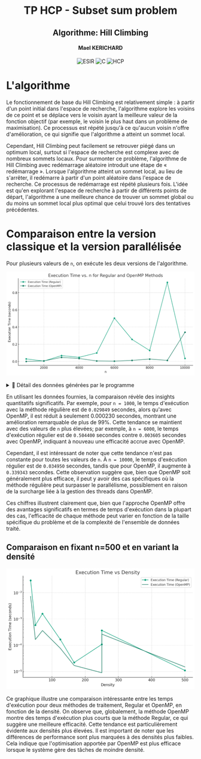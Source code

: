 <h1 align="center">TP HCP - Subset sum problem</h1>
<h2 align="center">Algorithme: Hill Climbing</h2>
<h4 align="center">Mael KERICHARD</h4>
<p align="center">
   <img src="https://img.shields.io/badge/-ESIR-orange" alt="ESIR">
   <img src="https://img.shields.io/badge/-C-red" alt="C">
   <img src="https://img.shields.io/badge/-HCP-blue" alt="HCP">
</p>

# L'algorithme

Le fonctionnement de base du Hill Climbing est relativement simple : à partir d'un point initial dans l'espace de
recherche, l'algorithme explore les voisins de ce point et se déplace vers le voisin ayant la meilleure valeur de la
fonction objectif (par exemple, le voisin le plus haut dans un problème de maximisation). Ce processus est répété
jusqu'à ce qu'aucun voisin n'offre d'amélioration, ce qui signifie que l'algorithme a atteint un sommet local.

Cependant, Hill Climbing peut facilement se retrouver piégé dans un optimum local, surtout si l'espace de recherche est
complexe avec de nombreux sommets locaux. Pour surmonter ce problème, l'algorithme de Hill Climbing avec redémarrage
aléatoire introduit une étape de « redémarrage ». Lorsque l'algorithme atteint un sommet local, au lieu de s'arrêter, il
redémarre à partir d'un point aléatoire dans l'espace de recherche. Ce processus de redémarrage est répété plusieurs
fois. L'idée est qu'en explorant l'espace de recherche à partir de différents points de départ, l'algorithme a une
meilleure chance de trouver un sommet global ou du moins un sommet local plus optimal que celui trouvé lors des
tentatives précédentes.

# Comparaison entre la version classique et la version parallélisée

Pour plusieurs valeurs de `n`, on exécute les deux versions de l'algorithme.

![283d3abf-e41d-4b25-90a1-181373aeca69.png](.github/images/283d3abf-e41d-4b25-90a1-181373aeca69.png)

<details>
  <summary>🤔 Détail des données générées par le programme</summary>

| n     | Density     | Execution Time (Regular) | Solution Found (Regular) | Execution Time (OpenMP) | Solution Found (OpenMP) |
|-------|-------------|--------------------------|--------------------------|-------------------------|-------------------------|
| 1000  | 142.857143  | 0.029849 seconds         | Yes                      | 0.000230 seconds        | Yes                     |
| 2000  | 285.714286  | 0.004638 seconds         | Yes                      | 0.006701 seconds        | Yes                     |
| 3000  | 428.571429  | 0.068413 seconds         | Yes                      | 0.047541 seconds        | Yes                     |
| 4000  | 571.428571  | 0.048394 seconds         | Yes                      | 0.034839 seconds        | Yes                     |
| 5000  | 714.285714  | 0.098957 seconds         | Yes                      | 0.006045 seconds        | Yes                     |
| 6000  | 857.142857  | 0.504400 seconds         | Yes                      | 0.003605 seconds        | Yes                     |
| 7000  | 1000.000000 | 0.256121 seconds         | Yes                      | 0.012735 seconds        | Yes                     |
| 8000  | 1142.857143 | 0.127218 seconds         | Yes                      | 0.028095 seconds        | Yes                     |
| 9000  | 1285.714286 | 0.919623 seconds         | Yes                      | 0.012758 seconds        | Yes                     |
| 10000 | 1428.571429 | 0.034950 seconds         | Yes                      | 0.339343 seconds        | Yes                     |

</details>

En utilisant les données fournies, la comparaison révèle des insights quantitatifs significatifs. Par
exemple, pour `n = 1000`, le temps d'exécution avec la méthode régulière est de `0.029849` secondes, alors qu'avec
OpenMP, il est réduit à seulement 0.000230 secondes, montrant une amélioration remarquable de plus de 99%. Cette
tendance se maintient avec des valeurs de `n` plus élevées; par exemple, à `n = 6000`, le temps d'exécution
régulier est de `0.504400` secondes contre `0.003605` secondes avec OpenMP, indiquant à nouveau une efficacité accrue
avec
OpenMP.

Cependant, il est intéressant de noter que cette tendance n'est pas constante pour toutes les valeurs de `n`.
À `n = 10000`, le temps d'exécution régulier est de `0.034950` secondes, tandis que pour OpenMP, il augmente
à `0.339343`
secondes. Cette observation suggère que, bien que OpenMP soit généralement plus efficace, il peut y avoir des cas
spécifiques où la méthode régulière peut surpasser le parallélisme, possiblement en raison de la surcharge liée à la
gestion des threads dans OpenMP.

Ces chiffres illustrent clairement que, bien que l'approche OpenMP offre des avantages significatifs en termes de temps
d'exécution dans la plupart des cas, l'efficacité de chaque méthode peut varier en fonction de la taille spécifique du
problème et de la complexité de l'ensemble de données traité.

## Comparaison en fixant n=500 et en variant la densité

![Comparaison en fixant n=500 et en variant la densité](.github/images/1ef5947d-cb53-40dc-a87c-7d22ff799f18.png)

Ce graphique illustre une comparaison intéressante entre les temps d'exécution pour deux méthodes de traitement, Regular et OpenMP, en fonction de la densité. On observe que, globalement, la méthode OpenMP montre des temps d'exécution plus courts que la méthode Regular, ce qui suggère une meilleure efficacité. Cette tendance est particulièrement évidente aux densités plus élevées. Il est important de noter que les différences de performance sont plus marquées à des densités plus faibles. Cela indique que l'optimisation apportée par OpenMP est plus efficace lorsque le système gère des tâches de moindre densité.